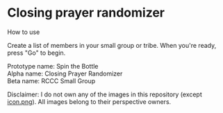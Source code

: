 Closing prayer randomizer
=========================
How to use

Create a list of members in your small group or tribe. When you're ready, press "Go" to begin.

Prototype name: Spin the Bottle<br>
Alpha name: Closing Prayer Randomizer<br>
Beta name: RCCC Small Group

Disclaimer: I do not own any of the images in this repository (except [icon.png](https://github.com/maxkung101/spin_-the_bottle/blob/master/img/icon.png)). All images belong to their perspective owners.
